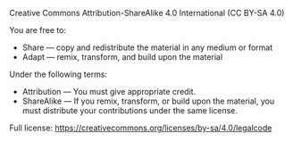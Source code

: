 Creative Commons Attribution-ShareAlike 4.0 International (CC BY-SA 4.0)

You are free to:
- Share — copy and redistribute the material in any medium or format
- Adapt — remix, transform, and build upon the material

Under the following terms:
- Attribution — You must give appropriate credit.
- ShareAlike — If you remix, transform, or build upon the material, you must distribute your contributions under the same license.

Full license: https://creativecommons.org/licenses/by-sa/4.0/legalcode
